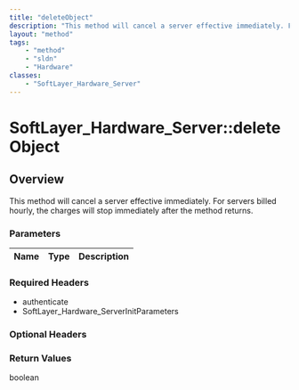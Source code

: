 ```yaml
---
title: "deleteObject"
description: "This method will cancel a server effective immediately. For servers billed hourly, the charges will stop immediately aft... "
layout: "method"
tags:
    - "method"
    - "sldn"
    - "Hardware"
classes:
    - "SoftLayer_Hardware_Server"
---
```

# SoftLayer_Hardware_Server::deleteObject
## Overview 

This method will cancel a server effective immediately. For servers billed hourly, the charges will stop immediately after the method returns. 

### Parameters 
|Name | Type | Description |
| --- | --- | --- |


### Required Headers
* authenticate
* SoftLayer_Hardware_ServerInitParameters

### Optional Headers

### Return Values
boolean
